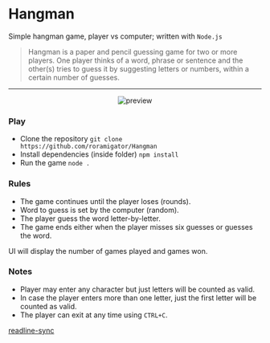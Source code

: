 # Hangman

Simple hangman game, player vs computer; written with `Node.js`

> Hangman is a paper and pencil guessing game for two or more players.
> One player thinks of a word, phrase or sentence and the other(s) tries
> to guess it by suggesting letters or numbers, within a certain number of guesses.

---

<p align="center">
  <img src="https://github.com/roramigator/Hangman/blob/master/preview/preview.jpg" alt="preview"/>
</p>

### Play

- Clone the repository `git clone https://github.com/roramigator/Hangman`
- Install dependencies (inside folder) `npm install`
- Run the game `node .`

### Rules

- The game continues until the player loses (rounds).
- Word to guess is set by the computer (random).
- The player guess the word letter-by-letter.
- The game ends either when the player misses six guesses or guesses the word.

UI will display the number of games played and games won.

### Notes

- Player may enter any character but just letters will be counted as valid.
- In case the player enters more than one letter, just the first letter will be counted as valid.
- The player can exit at any time using `CTRL+C`.

[readline-sync](https://www.npmjs.com/package/readline-sync)
